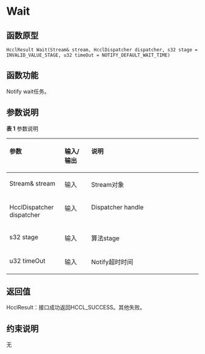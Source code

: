 # Wait 

## 函数原型<a name="zh-cn_topic_0000001929299794_section3023mcpsimp"></a>

```
HcclResult Wait(Stream& stream, HcclDispatcher dispatcher, s32 stage = INVALID_VALUE_STAGE, u32 timeOut = NOTIFY_DEFAULT_WAIT_TIME)
```

## 函数功能<a name="zh-cn_topic_0000001929299794_section3026mcpsimp"></a>

Notify wait任务。

## 参数说明<a name="zh-cn_topic_0000001929299794_section3029mcpsimp"></a>

**表 1**  参数说明

<a name="zh-cn_topic_0000001929299794_table3031mcpsimp"></a>
<table><thead align="left"><tr id="zh-cn_topic_0000001929299794_row3038mcpsimp"><th class="cellrowborder" valign="top" width="28.71%" id="mcps1.2.4.1.1"><p id="zh-cn_topic_0000001929299794_p3040mcpsimp"><a name="zh-cn_topic_0000001929299794_p3040mcpsimp"></a><a name="zh-cn_topic_0000001929299794_p3040mcpsimp"></a>参数</p>
</th>
<th class="cellrowborder" valign="top" width="13.86%" id="mcps1.2.4.1.2"><p id="zh-cn_topic_0000001929299794_p3042mcpsimp"><a name="zh-cn_topic_0000001929299794_p3042mcpsimp"></a><a name="zh-cn_topic_0000001929299794_p3042mcpsimp"></a>输入/输出</p>
</th>
<th class="cellrowborder" valign="top" width="57.43000000000001%" id="mcps1.2.4.1.3"><p id="zh-cn_topic_0000001929299794_p3044mcpsimp"><a name="zh-cn_topic_0000001929299794_p3044mcpsimp"></a><a name="zh-cn_topic_0000001929299794_p3044mcpsimp"></a>说明</p>
</th>
</tr>
</thead>
<tbody><tr id="zh-cn_topic_0000001929299794_row3046mcpsimp"><td class="cellrowborder" valign="top" width="28.71%" headers="mcps1.2.4.1.1 "><p id="zh-cn_topic_0000001929299794_p3048mcpsimp"><a name="zh-cn_topic_0000001929299794_p3048mcpsimp"></a><a name="zh-cn_topic_0000001929299794_p3048mcpsimp"></a>Stream&amp; stream</p>
</td>
<td class="cellrowborder" valign="top" width="13.86%" headers="mcps1.2.4.1.2 "><p id="zh-cn_topic_0000001929299794_p3050mcpsimp"><a name="zh-cn_topic_0000001929299794_p3050mcpsimp"></a><a name="zh-cn_topic_0000001929299794_p3050mcpsimp"></a>输入</p>
</td>
<td class="cellrowborder" valign="top" width="57.43000000000001%" headers="mcps1.2.4.1.3 "><p id="zh-cn_topic_0000001929299794_p3052mcpsimp"><a name="zh-cn_topic_0000001929299794_p3052mcpsimp"></a><a name="zh-cn_topic_0000001929299794_p3052mcpsimp"></a>Stream对象</p>
</td>
</tr>
<tr id="zh-cn_topic_0000001929299794_row3053mcpsimp"><td class="cellrowborder" valign="top" width="28.71%" headers="mcps1.2.4.1.1 "><p id="zh-cn_topic_0000001929299794_p3055mcpsimp"><a name="zh-cn_topic_0000001929299794_p3055mcpsimp"></a><a name="zh-cn_topic_0000001929299794_p3055mcpsimp"></a>HcclDispatcher dispatcher</p>
</td>
<td class="cellrowborder" valign="top" width="13.86%" headers="mcps1.2.4.1.2 "><p id="zh-cn_topic_0000001929299794_p3057mcpsimp"><a name="zh-cn_topic_0000001929299794_p3057mcpsimp"></a><a name="zh-cn_topic_0000001929299794_p3057mcpsimp"></a>输入</p>
</td>
<td class="cellrowborder" valign="top" width="57.43000000000001%" headers="mcps1.2.4.1.3 "><p id="zh-cn_topic_0000001929299794_p3059mcpsimp"><a name="zh-cn_topic_0000001929299794_p3059mcpsimp"></a><a name="zh-cn_topic_0000001929299794_p3059mcpsimp"></a>Dispatcher handle</p>
</td>
</tr>
<tr id="zh-cn_topic_0000001929299794_row3060mcpsimp"><td class="cellrowborder" valign="top" width="28.71%" headers="mcps1.2.4.1.1 "><p id="zh-cn_topic_0000001929299794_p3062mcpsimp"><a name="zh-cn_topic_0000001929299794_p3062mcpsimp"></a><a name="zh-cn_topic_0000001929299794_p3062mcpsimp"></a>s32 stage</p>
</td>
<td class="cellrowborder" valign="top" width="13.86%" headers="mcps1.2.4.1.2 "><p id="zh-cn_topic_0000001929299794_p3064mcpsimp"><a name="zh-cn_topic_0000001929299794_p3064mcpsimp"></a><a name="zh-cn_topic_0000001929299794_p3064mcpsimp"></a>输入</p>
</td>
<td class="cellrowborder" valign="top" width="57.43000000000001%" headers="mcps1.2.4.1.3 "><p id="zh-cn_topic_0000001929299794_p3066mcpsimp"><a name="zh-cn_topic_0000001929299794_p3066mcpsimp"></a><a name="zh-cn_topic_0000001929299794_p3066mcpsimp"></a>算法stage</p>
</td>
</tr>
<tr id="zh-cn_topic_0000001929299794_row3067mcpsimp"><td class="cellrowborder" valign="top" width="28.71%" headers="mcps1.2.4.1.1 "><p id="zh-cn_topic_0000001929299794_p3069mcpsimp"><a name="zh-cn_topic_0000001929299794_p3069mcpsimp"></a><a name="zh-cn_topic_0000001929299794_p3069mcpsimp"></a>u32 timeOut</p>
</td>
<td class="cellrowborder" valign="top" width="13.86%" headers="mcps1.2.4.1.2 "><p id="zh-cn_topic_0000001929299794_p3071mcpsimp"><a name="zh-cn_topic_0000001929299794_p3071mcpsimp"></a><a name="zh-cn_topic_0000001929299794_p3071mcpsimp"></a>输入</p>
</td>
<td class="cellrowborder" valign="top" width="57.43000000000001%" headers="mcps1.2.4.1.3 "><p id="zh-cn_topic_0000001929299794_p3073mcpsimp"><a name="zh-cn_topic_0000001929299794_p3073mcpsimp"></a><a name="zh-cn_topic_0000001929299794_p3073mcpsimp"></a>Notify超时时间</p>
</td>
</tr>
</tbody>
</table>

## 返回值<a name="zh-cn_topic_0000001929299794_section3074mcpsimp"></a>

HcclResult：接口成功返回HCCL\_SUCCESS。其他失败。

## 约束说明<a name="zh-cn_topic_0000001929299794_section3077mcpsimp"></a>

无

